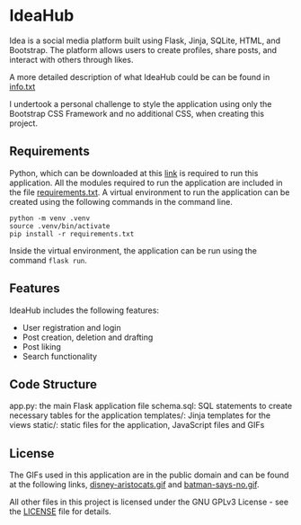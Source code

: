 # IdeaHub
Idea is a social media platform built using Flask, Jinja, SQLite, HTML, and Bootstrap. The platform allows users to create profiles, share posts, and interact with others through likes.

A more detailed description of what IdeaHub could be can be found in [info.txt](info.txt)

I undertook a personal challenge to style the application using only the Bootstrap CSS Framework and no additional CSS, when creating this project.

## Requirements
Python, which can be downloaded at this [link](https://www.python.org/downloads/) is required to run this application. All the modules required to run the application are included in the file [requirements.txt](https://github.com/Suhana66/IdeaHub/blob/master/requirements.txt). A virtual environment to run the application can be created using the following commands in the command line.

```
python -m venv .venv
source .venv/bin/activate
pip install -r requirements.txt
```

Inside the virtual environment, the application can be run using the command `flask run`.

## Features
IdeaHub includes the following features:
* User registration and login
* Post creation, deletion and drafting
* Post liking
* Search functionality

## Code Structure
app.py: the main Flask application file
schema.sql: SQL statements to create necessary tables for the application
templates/: Jinja templates for the views
static/: static files for the application, JavaScript files and GIFs

## License
The GIFs used in this application are in the public domain and can be found at the following links, [disney-aristocats.gif](http://gifgifs.com/creatures-cartoons/cartoon-characters/35107-disney-aristocats.html) and [batman-says-no.gif](http://gifgifs.com/creatures-cartoons/cartoon-characters/35099-batman-says-no.html).

All other files in this project is licensed under the GNU GPLv3 License - see the [LICENSE](COPYING) file for details.

